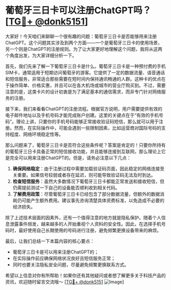 # 葡萄牙三日卡可以注册ChatGPT吗？[[TG💪+ @donk5151](https://t.me/s/donk5151)]

大家好！今天咱们来聊聊一个很有趣的问题：葡萄牙三日卡是否能够用来注册ChatGPT。这个问题其实涉及到两个方面——一个是葡萄牙三日卡的使用场景，另一个则是ChatGPT的注册规则。为了让大家更好地理解这个问题，我将从这两个角度出发，为大家详细分析一下。

首先，我们先来了解一下葡萄牙三日卡是什么。葡萄牙三日卡是一种预付费的手机SIM卡，通常适用于短期访问葡萄牙的游客。它提供了一定的数据流量、语音通话和短信服务，非常适合那些需要在短时间内保持通讯畅通的人群。这种卡的优点在于操作简单、价格实惠，并且可以在各大机场或城市的营业厅购买到。不过，需要注意的是，这类卡片的设计初衷是为了满足基本的通信需求，而非专门针对网络服务的注册。

接下来，我们来看看ChatGPT的注册流程。根据官方说明，用户需要提供有效的电子邮件地址以及手机号码才能完成账户创建。这里的关键点在于“有效的手机号码”。理论上讲，只要你的手机号码能够正常接收验证码短信，那么就可以用于注册。然而，在实际操作中，可能会遇到一些限制因素，比如运营商对国际号码的支持程度、网络环境稳定性等。

那么问题来了，葡萄牙三日卡是否符合这些条件呢？答案是肯定的！只要你所持有的葡萄牙三日卡具备正常的短信接收功能，并且能够连接到互联网，那么理论上它是完全可以用来注册ChatGPT的。但是，请务必注意以下几点：

1. **确保网络稳定**：由于注册过程中需要加载验证码页面，因此稳定的网络连接至关重要。如果信号较弱或者存在延迟，则可能导致验证码无法及时到达。
2. **检查短信服务**：虽然大多数情况下葡萄牙三日卡都能正常发送和接收短信，但仍需提前测试一下自己的设备能否顺利收到相关代码。
3. **了解费用政策**：尽管葡萄牙三日卡已经包含了部分数据流量，但额外的数据消耗仍可能产生额外费用。建议事先咨询清楚具体资费标准，以免造成不必要的经济损失。

除了上述技术层面的因素外，还有一个值得注意的地方就是隐私保护。随着个人信息泄露事件频发，越来越多的人开始重视个人资料的安全性。因此，在选择手机号码时，最好使用自己长期使用的号码进行注册，避免频繁更换设备带来的麻烦。

最后，让我们总结一下本篇内容的核心要点：
- 葡萄牙三日卡是可以用来注册ChatGPT的；
- 在实际操作前应确保网络状况良好且短信服务正常；
- 同时也要关注隐私安全问题，尽量避免频繁更换联系方式。

希望以上信息对你有所帮助！如果你还有其他疑问或者想了解更多关于科技产品的资讯，欢迎随时留言交流哦～ [[TG💪+ @donk5151](https://t.me/s/donk5151) ![Image](https://i.postimg.cc/rwNCRYN7/Snipaste-2025-04-30-17-27-05.png)]